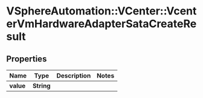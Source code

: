 # VSphereAutomation::VCenter::VcenterVmHardwareAdapterSataCreateResult

## Properties
Name | Type | Description | Notes
------------ | ------------- | ------------- | -------------
**value** | **String** |  | 


